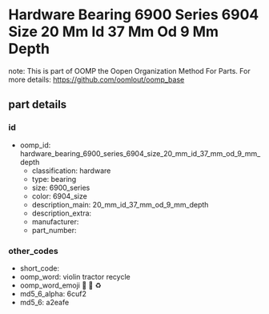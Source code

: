 # Hardware Bearing 6900 Series 6904 Size 20 Mm Id 37 Mm Od 9 Mm Depth  

note: This is part of OOMP the Oopen Organization Method For Parts. For more details: https://github.com/oomlout/oomp_base

##  part details





### id
* oomp_id: hardware_bearing_6900_series_6904_size_20_mm_id_37_mm_od_9_mm_depth
  * classification: hardware
  * type: bearing
  * size: 6900_series
  * color: 6904_size
  * description_main: 20_mm_id_37_mm_od_9_mm_depth
  * description_extra: 
  * manufacturer: 
  * part_number: 

### other_codes
* short_code: 
* oomp_word: violin tractor recycle
* oomp_word_emoji :violin: :tractor: :recycle:
* md5_6_alpha: 6cuf2
* md5_6: a2eafe